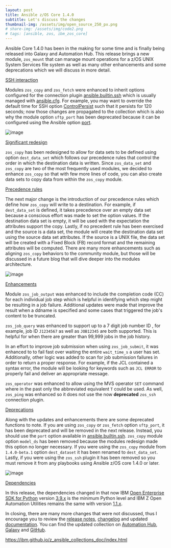 ```yaml
---
layout: post
title: Ansible z/OS Core 1.4.0
subtitle: Let's discuss the changes
thumbnail-img: /assets/img/open_source_250_px.png
# share-img: /assets/img/code2.png
# tags: [ansible, zos, ibm_zos_core]
---
```


Ansible Core 1.4.0 has been in the making for some time and is finally being
released into Galaxy and Automation Hub. This release brings a new module,
`zos_mount` that can manage mount operations for a z/OS UNIX System Services
file system as well as many other enhancements and some deprecations which
we will discuss in more detail.

<ins>SSH interaction</ins>

Modules `zos_copy` and `zos_fetch` were enhanced to inherit options configured
for the connection plugin [ansible.builtin.ssh](https://docs.ansible.com/ansible/latest/collections/ansible/builtin/ssh_connection.html)
which is usually managed with
[ansible.cfg](https://docs.ansible.com/ansible/latest/reference_appendices/config.html).
For example, you may want to override the default time for SSH option
[ControlPersist](https://docs.ansible.com/ansible/latest/collections/ansible/builtin/ssh_connection.html#parameter-ssh_args)
such that it persists for 120 seconds; now those changes are propagated to
the collection which is also why the module option `sftp_port` has been
deprecated because it can be configured using the Ansible option
[port](https://docs.ansible.com/ansible/latest/collections/ansible/builtin/ssh_connection.html#parameter-port).


![image](https://user-images.githubusercontent.com/25803172/205228434-eb6166d9-2c8a-4a13-94e5-68374e5ab350.png)

<ins>Significant redesign</ins>

`zos_copy` has been redesigned to allow for data sets to be defined using option
`dest_data_set` which follows our precedence rules that control the order in
which the destination data is written. Since `zos_data_set`
and `zos_copy` are two of the most frequently used modules, we decided to enhance
``zos_copy`` so that with few more lines of code, you can also create data sets
to copy data from within the `zos_copy` module.

<ins>Precedence rules</ins>

The next major change is the introduction of our precedence rules which define
how `zos_copy` will write to a destination. For example, if `dest_data_set`
is defined, it takes precedence over an empty data set because a conscious effort
was made to set the option values. If the destination data set is empty, it will
be used with the expectation the attributes support the copy. Lastly, if no
precedent rule has been exercised and the source is a data set, the module will
create the destination data set using the source data set attributes. If the
source is a UNIX file, the data set will be created with a Fixed Block (FB)
record format and the remaining attributes will be computed. There are many more
enhancements such as aligning `zos_copy` behaviors to the community module, but
those will be discussed in a future blog that will dive deeper into the modules
architecture.

![image](https://user-images.githubusercontent.com/25803172/205228487-eaa4b949-c2ad-4ac4-9fc5-8ef99a4a59b2.png)

<ins>Enhancements</ins>

Module ``zos_job_output`` was enhanced to include the completion code (CC) for
each individual job step which is helpful in identifying which step might be
resulting in a job failure. Additional updates were made that improve the
result when a ddname is specified and some cases that triggered the job's
content to be truncated.

``zos_job_query`` was enhanced to support up to a 7 digit job number ID , for
example, job ID `J1234567` as well as `JOB12345` are both supported. This is
helpful for when there are greater than 99,999 jobs in the job history.

In an effort to improve job submission when using `zos_job_submit`, it was
enhanced to to fail fast over waiting the entire `wait_time_s` a user has set.
Additionally, other logic was added to scan for job submission failures in order
to return a proper response. For example, if the JCL contained a syntax error,
the module will be looking for keywords such as `JCL ERROR` to properly fail and
deliver an appropriate message.

``zos_operator`` was enhanced to allow using the MVS operator `SET` command where
in the past only the abbreviated equivalent `T` could be used. As well,
`zos_ping` was enhanced so it does not use the now **deprecated** `zos_ssh`
connection plugin.

<ins>Deprecations</ins>

Along with the updates and enhancements there are some deprecated functions to
note. If you are using ``zos_copy`` or ``zos_fetch`` option `sftp_port`, it has
been deprecated and will be removed in the next release. Instead, you should use
the `port` option available in
[ansible.builtin.ssh](https://docs.ansible.com/ansible/latest/collections/ansible/builtin/ssh_connection.html).
``zos_copy`` module option ``model_ds`` has been removed
because the modules redesign made this option no longer necessary. If you were
using the ``zos_copy`` module from `1.4.0-beta.1` option `dest_dataset` it has
been renamed to `dest_data_set`. Lastly, if you were using the `zos_ssh` plugin
it has been removed so you must remove it from any playbooks using Ansible
z/OS core 1.4.0 or later.

![image](https://user-images.githubusercontent.com/25803172/205228545-4c513a79-1120-4770-bc02-4399613bffd5.png)

<ins>Dependencies</ins>

In this release, the dependencies changed in that now IBM
[Open Enterprise SDK for Python](https://www.ibm.com/products/open-enterprise-python-zos)
version [3.9.x](https://www.ibm.com/docs/en/python-zos/3.9) is the minimum
Python level and IBM Z Open Automation Utilities remains the same with version
[1.1.x](https://www.ibm.com/docs/en/zoau/1.1.x).

In closing, there are many more changes that were not discussed, thus I encourage
you to review the [release notes](https://ibm.github.io/z_ansible_collections_doc/ibm_zos_core/docs/source/release_notes.html#version-1-4-0), [changelog](https://github.com/ansible-collections/ibm_zos_core/blob/v1.4.0/CHANGELOG.rst) and updated [documentation](https://ibm.github.io/z_ansible_collections_doc/index.html). You can find the
updated collection on [Automation Hub](https://www.ansible.com/products/automation-hub), [Galaxy](https://galaxy.ansible.com/ibm/ibm_zos_core) and [GitHub](https://github.com/ansible-collections/ibm_zos_core/releases/tag/v1.4.0).


https://ibm.github.io/z_ansible_collections_doc/index.html